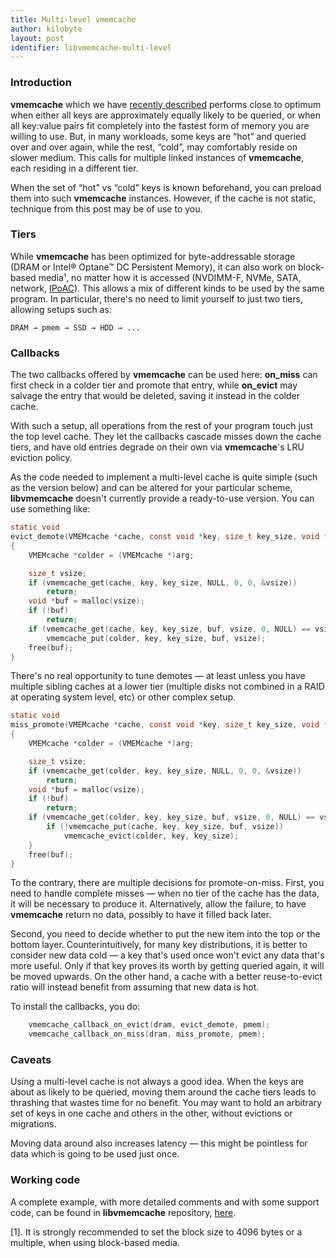```yaml
---
title: Multi-level vmemcache
author: kilobyte
layout: post
identifier: libvmemcache-multi-level
---
```


### Introduction

**vmemcache** which we have
[recently described](https://pmem.io/2019/05/07/libvmemcache.html)
performs close to optimum when either all keys are approximately equally
likely to be queried, or when all key:value pairs fit completely into the
fastest form of memory you are willing to use. But, in many workloads, some
keys are “hot” and queried over and over again, while the rest, “cold”, may
comfortably reside on slower medium. This calls for multiple linked instances
of **vmemcache**, each residing in a different tier.

When the set of “hot” vs “cold” keys is known beforehand, you can preload
them into such **vmemcache** instances. However, if the cache is not static,
technique from this post may be of use to you.

### Tiers

While **vmemcache** has been optimized for byte-addressable storage (DRAM or
Intel® Optane™ DC Persistent Memory), it can also work on block-based media¹,
no matter how it is accessed (NVDIMM-F, NVMe, SATA, network,
[IPoAC](https://en.wikipedia.org/wiki/IP_over_Avian_Carriers)). This allows a
mix of different kinds to be used by the same program. In particular,
there's no need to limit yourself to just two tiers, allowing setups such
as:

    DRAM → pmem → SSD → HDD → ...

### Callbacks

The two callbacks offered by **vmemcache** can be used here: **on_miss** can
first check in a colder tier and promote that entry, while **on_evict** may
salvage the entry that would be deleted, saving it instead in the colder
cache.

With such a setup, all operations from the rest of your program touch just
the top level cache. They let the callbacks cascade misses down the cache
tiers, and have old entries degrade on their own via **vmemcache**'s LRU
eviction policy.

As the code needed to implement a multi-level cache is quite simple (such as
the version below) and can be altered for your particular scheme,
**libvmemcache** doesn't currently provide a ready-to-use version. You can
use something like:

```c
static void
evict_demote(VMEMcache *cache, const void *key, size_t key_size, void *arg)
{
	VMEMcache *colder = (VMEMcache *)arg;

	size_t vsize;
	if (vmemcache_get(cache, key, key_size, NULL, 0, 0, &vsize))
		return;
	void *buf = malloc(vsize);
	if (!buf)
		return;
	if (vmemcache_get(cache, key, key_size, buf, vsize, 0, NULL) == vsize)
		vmemcache_put(colder, key, key_size, buf, vsize);
	free(buf);
}
```

There's no real opportunity to tune demotes — at least unless you have
multiple sibling caches at a lower tier (multiple disks not combined in a
RAID at operating system level, etc) or other complex setup.

```c
static void
miss_promote(VMEMcache *cache, const void *key, size_t key_size, void *arg)
{
	VMEMcache *colder = (VMEMcache *)arg;

	size_t vsize;
	if (vmemcache_get(colder, key, key_size, NULL, 0, 0, &vsize))
		return;
	void *buf = malloc(vsize);
	if (!buf)
		return;
	if (vmemcache_get(colder, key, key_size, buf, vsize, 0, NULL) == vsize) {
		if (!vmemcache_put(cache, key, key_size, buf, vsize))
			vmemcache_evict(colder, key, key_size);
	}
	free(buf);
}
```

To the contrary, there are multiple decisions for promote-on-miss. First,
you need to handle complete misses — when no tier of the cache has the data,
it will be necessary to produce it. Alternatively, allow the failure,
to have **vmemcache** return no data, possibly to have it filled back later.

Second, you need to decide whether to put the new item into the top or the
bottom layer. Counterintuitively, for many key distributions, it is better
to consider new data cold — a key that's used once won't evict any data
that's more useful. Only if that key proves its worth by getting queried
again, it will be moved upwards. On the other hand, a cache with a better
reuse-to-evict ratio will instead benefit from assuming that new data is
hot.

To install the callbacks, you do:

```c
	vmemcache_callback_on_evict(dram, evict_demote, pmem);
	vmemcache_callback_on_miss(dram, miss_promote, pmem);
```

### Caveats

Using a multi-level cache is not always a good idea. When the keys are
about as likely to be queried, moving them around the cache tiers leads to
thrashing that wastes time for no benefit. You may want to hold an
arbitrary set of keys in one cache and others in the other, without
evictions or migrations.

Moving data around also increases latency — this might be pointless for data
which is going to be used just once.

### Working code

A complete example, with more detailed comments and with some support code,
can be found in **libvmemcache** repository,
[here](https://github.com/pmem/vmemcache/blob/master/tests/twolevel.c).


[1]. It is strongly recommended to set the block size to 4096 bytes or a
multiple, when using block-based media.
